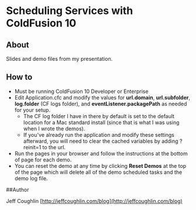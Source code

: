 # Scheduling Services with ColdFusion 10

## About

Slides and demo files from my presentation.

## How to

* Must be running ColdFusion 10 Developer or Enterprise
* Edit Application.cfc and modify the values for **url.domain**,  **url.subfolder**, **log.folder** (CF logs folder), and **eventListener.packagePath** as needed for your setup.
    * The CF log folder I have in there by default is set to the default location for a Mac standard install (since that is what I was using when I wrote the demos).
    * If you've already run the application and modify these settings afterward, you will need to clear the cached variables by adding ?reinit=1 to the url.
* Run the pages in your browser and follow the instructions at the bottom of page for each demo.
* You can reset the demo at any time by clicking **Reset Demos** at the top of the page which will delete all of the demo scheduled tasks and the demo log file.

##Author

Jeff Coughlin
[http://jeffcoughlin.com/blog](http://jeffcoughlin.com/blog)